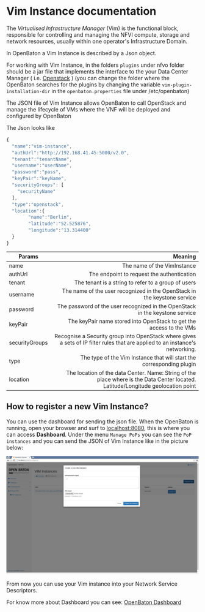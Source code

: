 # Vim Instance documentation

The *Virtualised Infrastructure Manager* (Vim) is the functional block, responsible for controlling and managing the
 NFVI compute, storage and network resources, usually within one operator's Infrastructure Domain.

In OpenBaton a Vim Instance is described by a Json object.

For working with Vim Instance, in the folders `plugins` under nfvo folder should be a jar file that implements the interface to the your Data Center Manager ( i.e. [Openstack] )
(you can change the folder where the OpenBaton searches for the plugins by changing the variable `vim-plugin-installation-dir` in the `openbaton.properties` 
file under /etc/openbaton)

The JSON file of Vim Instance allows OpenBaton to call OpenStack and manage the lifecycle of VMs where the VNF will be deployed and configured by OpenBaton

The Json looks like

```javascript
{
  "name":"vim-instance",
  "authUrl":"http://192.168.41.45:5000/v2.0",
  "tenant":"tenantName",
  "username":"userName",
  "password":"pass",
  "keyPair":"keyName",
  "securityGroups": [
    "securityName"
  ],
  "type":"openstack",
  "location":{
        "name":"Berlin",
        "latitude":"52.525876",
        "longitude":"13.314400"
  }
}

```


| Params          		| Meaning       													|
| -------------   		| -------------:													            |
| name  				| The name of the VimInstance |
| authUrl 				| The endpoint to request the authentication      	                        |
| tenant 				| The tenant is a string to refer to a group of users  	                    |
| username 				| The name of the user recognized in the OpenStack in the keystone service    	            |
| password 				| The password of the user recognized in the OpenStack in the keystone service    	                |
| keyPair 				| The keyPair name stored into OpenStack to get the access to the VMs 
| securityGroups 		| Recognise a Security group into OpenStack where gives a sets of IP filter rules that are applied to an instance's networking.   	        |
| type 		            | The type of the Vim Instance that will start the corresponding plugin 	        |
| location 				| The location of the data Center. Name: String of the place where is the Data Center located. Latitude/Longitude geolocation point  	    |


## How to register a new Vim Instance?
You can use the dashboard for sending the json file.
When the OpenBaton is running, open your browser and surf to [localhost:8080], this is where you can access **Dashboard**.
Under the menu `Manage PoPs` you can see the `PoP instances` and you can send the JSON of Vim Instance like in the picture below:

![registeraNewVim]

From now you can use your Vim instance into your Network Service Descriptors.

For know more about Dashboard you can see: [OpenBaton Dashboard]


[OpenBaton Dashboard]:nfvo-how-to-use-gui.md
[localhost:8080]:localhost:8080
[registeraNewVim]:images/registeraNewVim.png
[Openstack]:https://www.openstack.org/